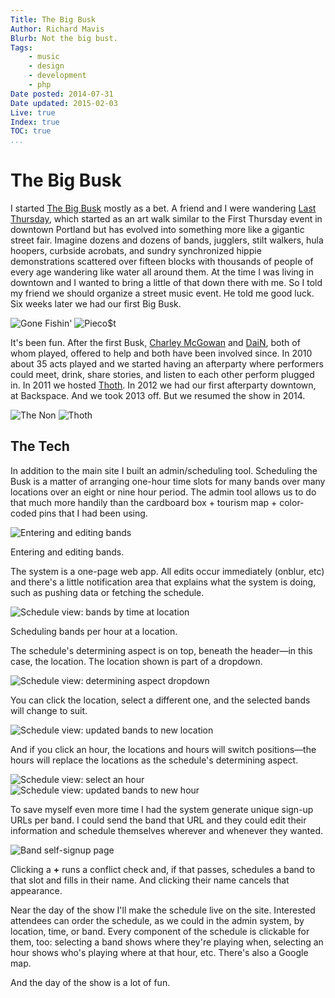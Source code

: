 ```yaml
---
Title: The Big Busk
Author: Richard Mavis
Blurb: Not the big bust.
Tags:
    - music
    - design
    - development
    - php
Date posted: 2014-07-31
Date updated: 2015-02-03
Live: true
Index: true
TOC: true
...
```




# The Big Busk

I started [The Big Busk][tbb] mostly as a bet. A friend and I were wandering [Last Thursday][lt], which started as an art walk similar to the First Thursday event in downtown Portland but has evolved into something more like a gigantic street fair. Imagine dozens and dozens of bands, jugglers, stilt walkers, hula hoopers, curbside acrobats, and sundry synchronized hippie demonstrations scattered over fifteen blocks with thousands of people of every age wandering like water all around them. At the time I was living in downtown and I wanted to bring a little of that down there with me. So I told my friend we should organize a street music event. He told me good luck. Six weeks later we had our first Big Busk.

<div class="img-block">
  <img class="blockimg" src="/images/the-big-busk/100_6138.jpg" alt="Gone Fishin'" />
  <img class="blockimg" src="/images/the-big-busk/100_6256.jpg" alt="Pieco$t" />
  <img class="blockimg" src="/images/the-big-busk/DSCF1209.jpg" alt="" />
</div>

It's been fun. After the first Busk, [Charley McGowan][char] and [DaiN][dain], both of whom played, offered to help and both have been involved since. In 2010 about 35 acts played and we started having an afterparty where performers could meet, drink, share stories, and listen to each other perform plugged in. In 2011 we hosted [Thoth][]. In 2012 we had our first afterparty downtown, at Backspace. And we took 2013 off. But we resumed the show in 2014.

<div class="img-block">
  <img class="blockimg" src="/images/the-big-busk/100_6196.jpg" alt="The Non" />
  <img class="blockimg" src="/images/the-big-busk/IMG_1874.jpg" alt="Thoth" />
  <img class="blockimg" src="/images/the-big-busk/IMG_1855.jpg" alt="" />
</div>


<a name="the-tech"></a>
## The Tech

In addition to the main site I built an admin/scheduling tool. Scheduling the Busk is a matter of arranging one-hour time slots for many bands over many locations over an eight or nine hour period. The admin tool allows us to do that much more handily than the cardboard box + tourism map + color-coded pins that I had been using.

<div class="img-block">
  <img class="blockimg" src="/images/the-big-busk/admin-1.png" alt="Entering and editing bands" />
  <p class="image-caption">Entering and editing bands.</p>
</div>

The system is a one-page web app. All edits occur immediately (onblur, etc) and there's a little notification area that explains what the system is doing, such as pushing data or fetching the schedule.

<div class="img-block">
  <img class="blockimg" src="/images/the-big-busk/admin-3.png" alt="Schedule view: bands by time at location" />
  <p class="image-caption">Scheduling bands per hour at a location.</p>
</div>

The schedule's determining aspect is on top, beneath the header&mdash;in this case, the location. The location shown is part of a dropdown.

<div class="img-block"><img class="blockimg" src="/images/the-big-busk/admin-4.png" alt="Schedule view: determining aspect dropdown" /></div>

You can click the location, select a different one, and the selected bands will change to suit.

<div class="img-block"><img class="blockimg" src="/images/the-big-busk/admin-5.png" alt="Schedule view: updated bands to new location" /></div>

And if you click an hour, the locations and hours will switch positions&mdash;the hours will replace the locations as the schedule's determining aspect.

<div class="img-block">
  <img class="blockimg" src="/images/the-big-busk/admin-6.png" alt="Schedule view: select an hour" />
  <img class="blockimg" src="/images/the-big-busk/admin-7.png" alt="Schedule view: updated bands to new hour" />
</div>

To save myself even more time I had the system generate unique sign-up URLs per band. I could send the band that URL and they could edit their information and schedule themselves wherever and whenever they wanted.

<div class="img-block"><img class="blockimg" src="/images/the-big-busk/admin-8.png" alt="Band self-signup page" /></div>

Clicking a **+** runs a conflict check and, if that passes, schedules a band to that slot and fills in their name. And clicking their name cancels that appearance.

Near the day of the show I'll make the schedule live on the site. Interested attendees can order the schedule, as we could in the admin system, by location, time, or band. Every component of the schedule is clickable for them, too: selecting a band shows where they're playing when, selecting an hour shows who's playing where at that hour, etc. There's also a Google map.

And the day of the show is a lot of fun.




[tbb]: http://thebigbusk.info/
[lt]: https://www.facebook.com/lastthursdayonalberta
[char]: http://instagram.com/charleydrums
[dain]: http://dain.bandcamp.com/
[Thoth]: https://en.wikipedia.org/wiki/S._K._Thoth
